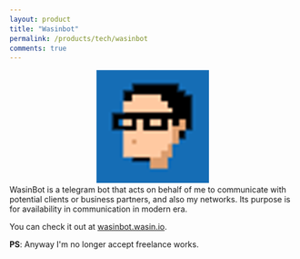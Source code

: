 ```yaml
---
layout: product
title: "Wasinbot"
permalink: /products/tech/wasinbot
comments: true
---
```


<center><img src="/assets/images/tech/wasinbot.png" alt="Wasinbot"/></center>  
WasinBot is a telegram bot that acts on behalf of me to communicate with potential clients or business partners, and also my networks. Its purpose is for availability in communication in modern era.

You can check it out at [wasinbot.wasin.io](https://wasinbot.wasin.io/).

**PS**: Anyway I'm no longer accept freelance works.